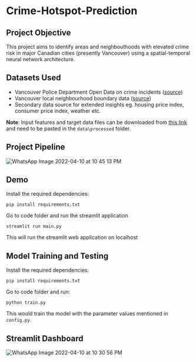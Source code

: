 # Crime-Hotspot-Prediction

## Project Objective
This project aims to identify areas and neighbouthoods with elevated crime risk in major Canadian cities (presently Vancouver) using a spatial-temporal neural network architecture. 

## Datasets Used
* Vancouver Police Department Open Data on crime incidents ([source](https://geodash.vpd.ca/opendata/))
* Vancouver local neighbourhood boundary data ([source](https://opendata.vancouver.ca/explore/dataset/local-area-boundary/information/?disjunctive.name&location=11,49.2474,-123.12402))
* Secondary data source for extended insights eg. housing price index, consumer price index, weather etc.

**Note**: Input features and target data files can be downloaded from [this link](https://drive.google.com/drive/folders/1n4d247P9sBAOvWwQL6S-VYkw63mQNSaO?usp=sharing) and need to be pasted in the `data\processed` folder.

## Project Pipeline
![WhatsApp Image 2022-04-10 at 10 45 13 PM](https://user-images.githubusercontent.com/25038038/162674753-05b25cb7-39c9-4588-a078-fb5bdf9a4373.jpeg)

## Demo

Install the required dependencies:

``` pip install requirements.txt ```

Go to code folder and run the streamlit application 

``` streamlit run main.py ```

This will run the streamlit web application on localhost


## Model Training and Testing

Install the required dependencies:

``` pip install requirements.txt ```

Go to code folder and run:

``` python train.py ```

This would train the model with the parameter values mentioned in `config.py`.


## Streamlit Dashboard
![WhatsApp Image 2022-04-10 at 10 30 56 PM](https://user-images.githubusercontent.com/26691915/162671625-5cc9d3a2-7ad4-4064-85bd-9859c03481a1.jpeg)

